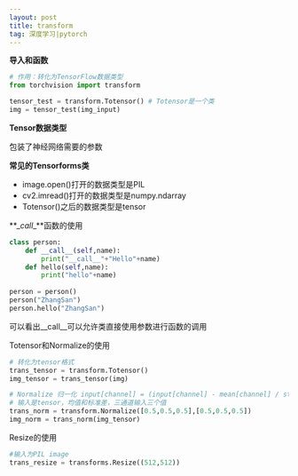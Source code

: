 ```yaml
---
layout: post
title: transform
tag: 深度学习|pytorch
---
```

**导入和函数**

```python
# 作用：转化为TensorFlow数据类型
from torchvision import transform

tensor_test = transform.Totensor() # Totensor是一个类
img = tensor_test(img_input)
```

**Tensor数据类型**

包装了神经网络需要的参数 

**常见的Tensorforms类**

- image.open()打开的数据类型是PIL
- cv2.imread()打开的数据类型是numpy.ndarray
- Totensor()之后的数据类型是tensor

**\__call__**函数的使用

```python
class person:
	def __call__(self,name):
		print("__call__"+"Hello"+name)
	def hello(self,name):
		print("hello"+name)
		
person = person()
person("ZhangSan")
person.hello("ZhangSan")
```
可以看出__call__可以允许类直接使用参数进行函数的调用

Totensor和Normalize的使用

```python
# 转化为tensor格式
trans_tensor = transform.Totensor()
img_tensor = trans_tensor(img)

# Normalize 归一化 input[channel] = (input[channel] - mean[channel] / std[channel])
# 输入是tensor，均值和标准差，三通道输入三个值
trans_norm = transform.Normalize([0.5,0.5,0.5],[0.5,0.5,0.5])
img_norm = trans_norm(img_tensor)
```

Resize的使用

```python
#输入为PIL image
trans_resize = transforms.Resize((512,512))

```